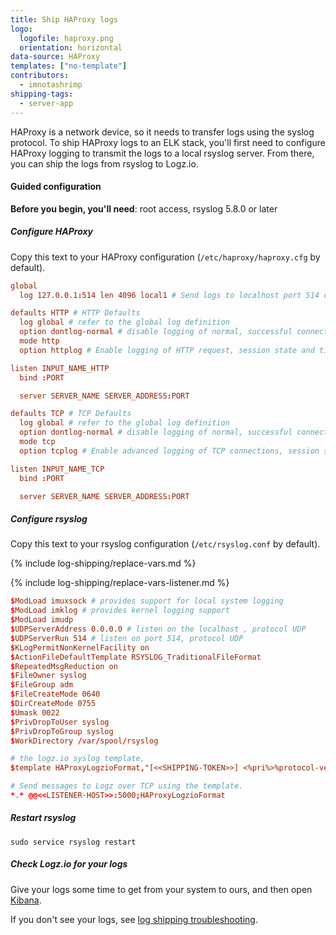```yaml
---
title: Ship HAProxy logs
logo:
  logofile: haproxy.png
  orientation: horizontal
data-source: HAProxy
templates: ["no-template"]
contributors:
  - imnotashrimp
shipping-tags:
  - server-app
---
```


HAProxy is a network device, so it needs to transfer logs using the syslog protocol.
To ship HAProxy logs to an ELK stack, you'll first need to configure HAProxy logging to transmit the logs to a local rsyslog server.
From there, you can ship the logs from rsyslog to Logz.io.

#### Guided configuration

**Before you begin, you'll need**:
root access,
rsyslog 5.8.0 or later

<div class="tasklist">

##### Configure HAProxy

Copy this text to your HAProxy configuration (`/etc/haproxy/haproxy.cfg` by default).

```conf
global
  log 127.0.0.1:514 len 4096 local1 # Send logs to localhost port 514 over UDP, facility set to ‘local1’

defaults HTTP # HTTP Defaults
  log global # refer to the global log definition
  option dontlog-normal # disable logging of normal, successful connections
  mode http
  option httplog # Enable logging of HTTP request, session state and timers

listen INPUT_NAME_HTTP
  bind :PORT

  server SERVER_NAME SERVER_ADDRESS:PORT

defaults TCP # TCP Defaults
  log global # refer to the global log definition
  option dontlog-normal # disable logging of normal, successful connections
  mode tcp
  option tcplog # Enable advanced logging of TCP connections, session state and timers

listen INPUT_NAME_TCP
  bind :PORT

  server SERVER_NAME SERVER_ADDRESS:PORT
```

##### Configure rsyslog

Copy this text to your rsyslog configuration (`/etc/rsyslog.conf` by default).

{% include log-shipping/replace-vars.md %}

{% include log-shipping/replace-vars-listener.md %}

```conf
$ModLoad imuxsock # provides support for local system logging
$ModLoad imklog # provides kernel logging support
$ModLoad imudp
$UDPServerAddress 0.0.0.0 # listen on the localhost , protocol UDP
$UDPServerRun 514 # listen on port 514, protocol UDP
$KLogPermitNonKernelFacility on
$ActionFileDefaultTemplate RSYSLOG_TraditionalFileFormat
$RepeatedMsgReduction on
$FileOwner syslog
$FileGroup adm
$FileCreateMode 0640
$DirCreateMode 0755
$Umask 0022
$PrivDropToUser syslog
$PrivDropToGroup syslog
$WorkDirectory /var/spool/rsyslog

# the logz.io syslog template,
$template HAProxyLogzioFormat,"[<<SHIPPING-TOKEN>>] <%pri%>%protocol-version% %timestamp:::date-rfc3339% %HOSTNAME% %app-name% %procid% %msgid% [type=haproxy] %msg%\n"

# Send messages to Logz over TCP using the template.
*.* @@<<LISTENER-HOST>>:5000;HAProxyLogzioFormat
```

##### Restart rsyslog

```shell
sudo service rsyslog restart
```

##### Check Logz.io for your logs

Give your logs some time to get from your system to ours, and then open [Kibana](https://app.logz.io/#/dashboard/kibana).

If you don't see your logs, see [log shipping troubleshooting]({{site.baseurl}}/user-guide/log-shipping/log-shipping-troubleshooting.html).

</div>
